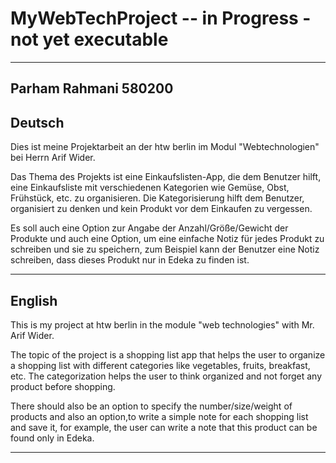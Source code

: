 # MyWebTechProject -- in Progress - not yet executable
------------------------------------------------------------------------------------------------------------------------
Parham Rahmani 580200
------------------------------------------------------------------------------------------------------------------------
Deutsch
------------------------------------------------------------------------------------------------------------------------
Dies ist meine Projektarbeit an der htw berlin im Modul "Webtechnologien" bei Herrn Arif Wider.

Das Thema des Projekts ist eine Einkaufslisten-App, die dem Benutzer hilft, eine Einkaufsliste 
mit verschiedenen Kategorien wie Gemüse, Obst, Frühstück, etc. zu organisieren. Die Kategorisierung 
hilft dem Benutzer, organisiert zu denken und kein Produkt vor dem Einkaufen zu vergessen. 

Es soll auch eine Option zur Angabe der Anzahl/Größe/Gewicht der Produkte und auch eine Option, 
um eine einfache Notiz für jedes Produkt zu schreiben und sie zu speichern, zum Beispiel kann 
der Benutzer eine Notiz schreiben, dass dieses Produkt nur in Edeka zu finden ist. 

------------------------------------------------------------------------------------------------------------------------
English
------------------------------------------------------------------------------------------------------------------------
This is my project at htw berlin in the module "web technologies" with Mr. Arif Wider.

The topic of the project is a shopping list app that helps the user to organize a shopping list
with different categories like vegetables, fruits, breakfast, etc. The categorization
helps the user to think organized and not forget any product before shopping.

There should also be an option to specify the number/size/weight of products and also an option,to write a simple note for each shopping list and save it, for example, the user can write a note that this product can be found only in Edeka.

------------------------------------------------------------------------------------------------------------------------
